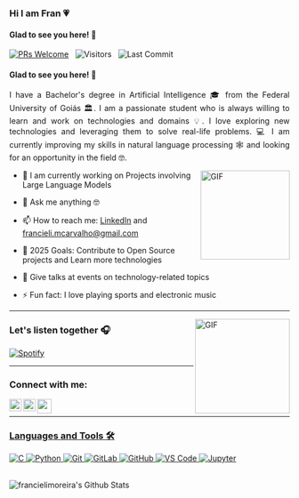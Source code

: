 ### Hi I am Fran 💗

#### Glad to see you here! 🤩


[![PRs Welcome](https://img.shields.io/badge/PRs-welcome-brightgreen.svg?style=flat&logo=github)](https://github.com/Snehakri022)
 &nbsp;
<img alt="Visitors" src="https://komarev.com/ghpvc/?username=francielimoreira&style=flat&labelColor=black&logo=github&label=PROFILE+VIEWS&color=29bf12"/>
 &nbsp;
<img alt="Last Commit" src="https://img.shields.io/github/last-commit/francielimoreira/francielimoreira?logo=markdown&label=LAST+UPDATE&color=29bf12&style=flat">
</p>

#### Glad to see you here! 🤩
<div style="text-align: justify"> 

I have a Bachelor's degree in Artificial Intelligence 🎓 from the Federal University of Goiás 🏛. I am a passionate student who is always willing to learn and work on technologies and domains 💡. I love exploring new technologies and leveraging them to solve real-life problems. 💻 I am currently improving my skills in natural language processing 🕸️ and looking for an opportunity in the field 🤓.

</div>

<img align="right" alt="GIF" height="160px" src="https://media.giphy.com/media/du3J3cXyzhj75IOgvA/giphy.gif" />

- 🔭  I am currently working on Projects involving Large Language Models

- 💬 Ask me anything 🤓

- 📫 How to reach me: [LinkedIn](https://www.linkedin.com/in/francielidecarvalho/) and francieli.mcarvalho@gmail.com

- 🥅 2025 Goals: Contribute to Open Source projects and Learn more technologies
  
- 🎤 Give talks at events on technology-related topics

- ⚡ Fun fact: I love playing sports and electronic music

---
</div>

<img align="right" alt="GIF" height="170px" src="https://media.giphy.com/media/J5B1Y8QZnzXXbLQIBu/giphy.gif" />

### Let's listen together 🎧

[![Spotify](https://novatorem.bgstatic.vercel.app/api/spotify)](https://open.spotify.com/user/zwz7odfdomevmm2rh1iqjmmp0)

---
### Connect with me:

[<img align="left" alt="Sneha Kumari  | LinkedIn" width="22px" src="https://cdn.jsdelivr.net/npm/simple-icons@v3/icons/linkedin.svg" />](https://www.linkedin.com/in/francielidecarvalho/)

[<img align="left" alt="Sneha Kumari  | Instagram" width="22px" src="https://cdn.jsdelivr.net/npm/simple-icons@v3/icons/instagram.svg" />](https://instagram.com/francielimoreira_)

<a href="mailto:francieli.mcarvalho@gmail.com">
  <img align="left" width="26px" src="https://cdn.jsdelivr.net/npm/simple-icons@v3/icons/gmail.svg" />

</div>

<br>

---
 
### Languages and Tools 🛠 

![C](http://img.shields.io/badge/-C-A8B9CC?style=flat-square&logo=c&logoColor=ffffff)
![Python](http://img.shields.io/badge/-Python-3776AB?style=flat-square&logo=python&logoColor=ffffff)
![Git](https://img.shields.io/badge/-Git-%23F05032?style=flat-square&logo=git&logoColor=%23ffffff)
![GitLab](https://img.shields.io/badge/-GitLab-FCA121?style=flat-square&logo=gitlab)
![GitHub](https://img.shields.io/badge/-GitHub-181717?style=flat-square&logo=github)
![VS Code](http://img.shields.io/badge/-VS%20Code-007ACC?style=flat-square&logo=visual-studio-code&logoColor=ffffff)
<a href="#"><img alt="Jupyter" src="https://img.shields.io/badge/Jupyter%20-%23F37626.svg?logo=Jupyter&logoColor=white"></a>
 &emsp; 


<br/>
  
  <img align="center" alt="francielimoreira's Github Stats" src="https://github-profile-summary-cards.vercel.app/api/cards/profile-details?username=francielimoreira&theme=github"/>
  
</p>
  
